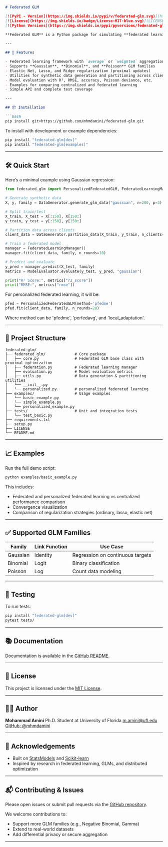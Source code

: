 ````markdown
# Federated GLM

[![PyPI - Version](https://img.shields.io/pypi/v/federated-glm.svg)](https://pypi.org/project/federated-glm/)
[![License](https://img.shields.io/badge/License-MIT-blue.svg)](LICENSE)
[![Python Versions](https://img.shields.io/pypi/pyversions/federated-glm.svg)](https://pypi.org/project/federated-glm/)

**Federated GLM** is a Python package for simulating **federated learning** with **generalized linear models (GLMs)**. It supports Gaussian, Binomial, and Poisson families, and allows flexible experimentation with elastic net regularization, client data partitioning, and convergence diagnostics.

---

## 🔧 Features

- Federated learning framework with `average` or `weighted` aggregation
- Supports **Gaussian**, **Binomial**, and **Poisson** GLM families
- Elastic Net, Lasso, and Ridge regularization (proximal updates)
- Utilities for synthetic data generation and partitioning across clients
- Model evaluation with R², RMSE, accuracy, Poisson deviance, etc.
- Examples for comparing centralized and federated learning
- Simple API and complete test coverage

---

## 📦 Installation

```bash
pip install git+https://github.com/mhmdamini/federated-glm.git
````

To install with development or example dependencies:

```bash
pip install "federated-glm[dev]"
pip install "federated-glm[examples]"
```

---

## 🛠 Quick Start

Here’s a minimal example using Gaussian regression:

```python
from federated_glm import PersonalizedFederatedGLM, FederatedLearningManager, DataGenerator, ModelEvaluator

# Generate synthetic data
X, y, family = DataGenerator.generate_glm_data("gaussian", n=200, p=3)

# Split train/test
X_train, X_test = X[:150], X[150:]
y_train, y_test = y[:150], y[150:]

# Partition data across clients
client_data = DataGenerator.partition_data(X_train, y_train, n_clients=3)

# Train a federated model
manager = FederatedLearningManager()
manager.fit(client_data, family, n_rounds=10)

# Predict and evaluate
y_pred = manager.predict(X_test, family)
metrics = ModelEvaluator.evaluate(y_test, y_pred, "gaussian")

print("R² Score:", metrics["r2_score"])
print("RMSE:", metrics["rmse"])

```

For personalized federated learning, it will be:

```python
pfed = PersonalizedFederatedGLM(method='pfedme')
pfed.fit(client_data, family, n_rounds=20)
```
Where method can be 'pfedme', 'perfedavg', and 'local_adaptation'.

---

## 📁 Project Structure

```
federated-glm/
├── federated_glm/             # Core package
│   ├── core.py                # Federated GLM base class with proximal optimization
│   ├── federation.py          # Federated learning manager
│   ├── evaluation.py          # Model evaluation metrics
│   ├── utils.py               # Data generation & partitioning utilities
│   └── __init__.py
│   └── personalized.py.       # personalized federated learning
├── examples/                  # Usage examples
│   └── basic_example.py
│   └── simple_example.py
│   └── personalized_example.py
├── tests/                     # Unit and integration tests
│   └── test_basic.py
├── requirements.txt
├── setup.py
├── LICENSE
└── README.md
```

---

## 📈 Examples

Run the full demo script:

```bash
python examples/basic_example.py
```

This includes:

* Federated and personalized federated learning vs centralized performance comparison
* Convergence visualization
* Comparison of regularization strategies (ordinary, lasso, elastic net)

---

## ✅ Supported GLM Families

| Family   | Link Function | Use Case                         |
| -------- | ------------- | -------------------------------- |
| Gaussian | Identity      | Regression on continuous targets |
| Binomial | Logit         | Binary classification            |
| Poisson  | Log           | Count data modeling              |

---

## 🧪 Testing

To run tests:

```bash
pip install "federated-glm[dev]"
pytest tests/
```

---

## 📚 Documentation

Documentation is available in the [GitHub README](https://github.com/mhmdamini/federated-glm#readme).

---

## 📜 License

This project is licensed under the [MIT License](LICENSE).

---

## 👨‍💻 Author

**Mohammad Amini**
Ph.D. Student at University of Florida
[m.amini@ufl.edu](mailto:m.amini@ufl.edu)
[GitHub: @mhmdamini](https://github.com/mhmdamini)

---

## 🙌 Acknowledgements

* Built on [StatsModels](https://www.statsmodels.org/) and [Scikit-learn](https://scikit-learn.org/)
* Inspired by research in federated learning, GLMs, and distributed optimization

---

## 📬 Contributing & Issues

Please open issues or submit pull requests via the [GitHub repository](https://github.com/mhmdamini/federated-glm).

We welcome contributions to:

* Support more GLM families (e.g., Negative Binomial, Gamma)
* Extend to real-world datasets
* Add differential privacy or secure aggregation

---